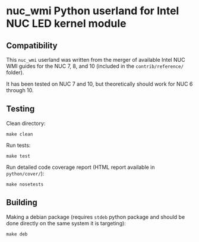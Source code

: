 # nuc_wmi Python userland for Intel NUC LED kernel module

## Compatibility

This `nuc_wmi` userland was written from the merger of available Intel NUC WMI guides for the NUC 7, 8, and 10 (included in the `contrib/reference/` folder).

It has been tested on NUC 7 and 10, but theoretically should work for NUC 6 through 10.

## Testing

Clean directory:

```
make clean
```

Run tests:

```
make test
```

Run detailed code coverage report (HTML report available in `python/cover/`):

```
make nosetests
```

## Building

Making a debian package (requires `stdeb` python package and should be done directly on the same system it is targeting):

```
make deb
```

